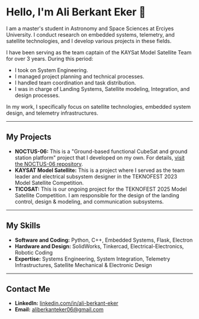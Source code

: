 # Hello, I'm Ali Berkant Eker 👋

I am a master's student in Astronomy and Space Sciences at Erciyes University. I conduct research on embedded systems, telemetry, and satellite technologies, and I develop various projects in these fields.

I have been serving as the team captain of the KAYSat Model Satellite Team for over 3 years. During this period:

* I took on System Engineering.
* I managed project planning and technical processes.
* I handled team coordination and task distribution.
* I was in charge of Landing Systems, Satellite modeling, Integration, and design processes.

In my work, I specifically focus on satellite technologies, embedded system design, and telemetry infrastructures.

---

## My Projects

* **NOCTUS-06:** This is a "Ground-based functional CubeSat and ground station platform" project that I developed on my own. For details, [visit the NOCTUS-06 repository](https://github.com/aliberkanteker/NOCTUS-06).
* **KAYSAT Model Satellite:** This is a project where I served as the team leader and electrical subsystem designer in the TEKNOFEST 2023 Model Satellite Competition.
* **TICOSAT:** This is our ongoing project for the TEKNOFEST 2025 Model Satellite Competition. I am responsible for the design of the landing control, design & modeling, and communication subsystems.

---

## My Skills

* **Software and Coding:** Python, C++, Embedded Systems, Flask, Electron
* **Hardware and Design:** SolidWorks, Tinkercad, Electrical-Electronics, Robotic Coding
* **Expertise:** Systems Engineering, System Integration, Telemetry Infrastructures, Satellite Mechanical & Electronic Design

---

## Contact Me

* **LinkedIn:** [linkedin.com/in/ali-berkant-eker](https://www.linkedin.com/in/ali-berkant-eker)
* **Email:** aliberkanteker06@gmail.com
